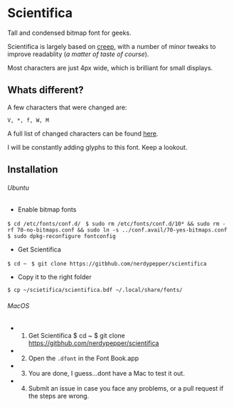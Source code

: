 # Scientifica


Tall and condensed bitmap font for geeks.


Scientifica is largely based on [creep](https://github.com/romeovs/creep), with a number
of minor tweaks to improve readablity (*a matter of taste of course*).

Most characters are just 4px wide, which is brilliant for small displays.


## Whats different?


A few characters that were changed are:

`V, *, f, W, M `

A full list of changed characters can be found [here](~/images/changes.png).


I will be constantly adding glyphs to this font. Keep a lookout.



## Installation


###### Ubuntu

 - Enable bitmap fonts

 `$ cd /etc/fonts/conf.d/ `
 `$ sudo rm /etc/fonts/conf.d/10* && sudo rm -rf 70-no-bitmaps.conf && sudo ln -s ../conf.avail/70-yes-bitmaps.conf `
 `$ sudo dpkg-reconfigure fontconfig `

 - Get Scientifica

 
 `$ cd ~ ` 
 `$ git clone https://gitbhub.com/nerdypepper/scientifica`

 - Copy it to the right folder

 `$ cp ~/scietifica/scientifica.bdf ~/.local/share/fonts/ `

###### MacOS

 - 1. Get Scientifica
    $ cd ~
    $ git clone https://gitbhub.com/nerdypepper/scientifica

 - 2. Open the `.dfont` in the Font Book.app

 - 3. You are done, I guess...dont have a Mac to test it out.

 - 4. Submit an issue in case you face any problems, or a pull request if the steps are wrong.
